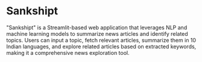 # Sankshipt
"Sankshipt" is a Streamlit-based web application that leverages NLP and machine learning models to summarize news articles and identify related topics. Users can input a topic, fetch relevant articles, summarize them in 10 Indian languages, and explore related articles based on extracted keywords, making it a comprehensive news exploration tool.
